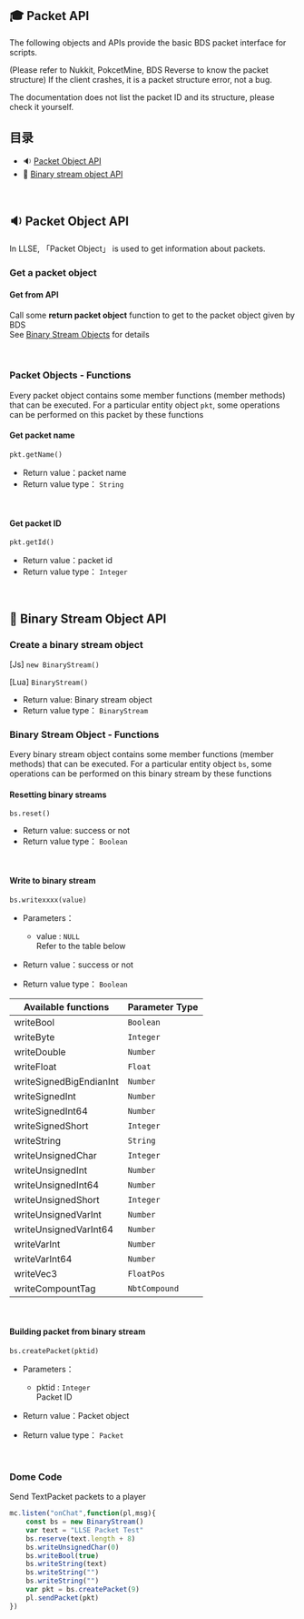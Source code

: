 ##  🎓 Packet API

The following objects and APIs provide the basic BDS packet interface for scripts. 

(Please refer to Nukkit, PokcetMine, BDS Reverse to know the packet structure) If the client crashes, it is a packet structure error, not a bug.   

The documentation does not list the packet ID and its structure, please check it yourself.


## 目录
- 🔉 [Packet Object API](#🔉-Packet-Object-api)
- 🔌 [Binary stream object API](#🔌-Binary-stream-object-api)

<br>

## 🔉 Packet Object API

In LLSE, 「Packet Object」 is used to get information about packets.

### Get a packet object

#### Get from API

Call some **return packet object** function to get to the packet object given by BDS    
See [Binary Stream Objects](#🔌-binary-stream-object-api) for details 

<br>

### Packet Objects - Functions

Every packet object contains some member functions (member methods) that can be executed. For a particular entity object `pkt`, some operations can be performed on this packet by these functions

#### Get packet name

`pkt.getName()`

- Return value：packet name
-  Return value type： `String`

<br>

#### Get packet ID

`pkt.getId()`

- Return value：packet id
- Return value type： `Integer`

<br>

## 🔌 Binary Stream Object API

### Create a binary stream object

[Js] ```new BinaryStream()```

[Lua] ```BinaryStream()```

- Return value: Binary stream object
- Return value type： `BinaryStream`

### Binary Stream Object - Functions

Every binary stream object contains some member functions (member methods) that can be executed. For a particular entity object `bs`, some operations can be performed on this binary stream by these functions

#### Resetting binary streams

`bs.reset()`

- Return value: success or not
- Return value type： `Boolean`

<br>

#### Write to binary stream

`bs.writexxxx(value)`    

- Parameters：
  - value : `NULL`  
    Refer to the table below

- Return value：success or not
- Return value type： `Boolean`

| Available functions     |  Parameter Type                 |
| -------- | ------------------------ |
| writeBool | `Boolean`                 | 
| writeByte  |  `Integer`          | 
| writeDouble    |`Number`    | 
| writeFloat | `Float`     | 
| writeSignedBigEndianInt   |  `Number` | 
| writeSignedInt   |  `Number` | 
| writeSignedInt64   |  `Number` | 
| writeSignedShort   | `Integer` | 
| writeString   | `String`  | 
| writeUnsignedChar   |  `Integer` | 
| writeUnsignedInt   |  `Number` | 
| writeUnsignedInt64   |  `Number` | 
| writeUnsignedShort   |  `Integer` | 
| writeUnsignedVarInt   |  `Number` | 
| writeUnsignedVarInt64   |  `Number` |
| writeVarInt   |  `Number` |
| writeVarInt64   |  `Number`  |
| writeVec3   |  `FloatPos`  |
| writeCompountTag   |  `NbtCompound`  |

<br>

#### Building packet from binary stream

`bs.createPacket(pktid)`    

- Parameters：
  - pktid : `Integer`  
    Packet ID

- Return value：Packet object
- Return value type： `Packet`

<br>

### Dome Code

Send TextPacket packets to a player
```javascript
mc.listen("onChat",function(pl,msg){
    const bs = new BinaryStream()
    var text = "LLSE Packet Test"
    bs.reserve(text.length + 8)
    bs.writeUnsignedChar(0)
    bs.writeBool(true)
    bs.writeString(text)
    bs.writeString("")
    bs.writeString("")
    var pkt = bs.createPacket(9)
    pl.sendPacket(pkt)
})
```